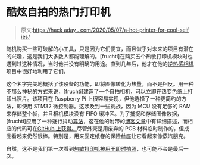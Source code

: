 # 酷炫自拍的热门打印机

> 原文:[https://hack aday . com/2020/05/07/a-hot-printer-for-cool-self ies/](https://hackaday.com/2020/05/07/a-hot-printer-for-cool-selfies/)

随机购买一些可破解的小工具，只是因为它们便宜，而且似乎对未来的项目有潜在的兴趣，这是我们大多数人都能理解的。[fruchti]在购买五个热敏打印机模块时也遇到过这种情况，当时他并没有明确的用途。直到几年后，他才在他的[逆热感相机](https://hackaday.io/project/171329-inverse-thermal-camera)项目中很好地利用了它们。

这个名字完美地概括了该设备的功能，即将图像转化为热量，而不是相反。用一种不那么神秘的方式来说，[fruchti]建造了一个自拍相机，可以立即在热变色纸上打印出照片。该项目在 Raspberry Pi 上很容易实现，但他选择了一种更简约的方法，即使用 STM32 微控制器。这涉及到一些挑战，因为 MCU 没有足够的 RAM 来存储整个帧，并且相机模块没有 FIFO 缓冲区。为了捕捉和存储图像数据，[fruchti]应用了一种逐行抖动[算法](https://en.wikipedia.org/wiki/Dither)，这在他的附带的[博客文章](https://25120.org/post/inverse_thermal_camera/)中有详细描述，而相应的代码可在[GitHub 上获得。](https://github.com/fruchti/inverse_thermal_camera)尽管外壳是用废弃的 PCB 材料临时制作的，但成品看起来仍然很棒。特别是，用来固定纸卷的保险丝座让它看起来像蒸汽朋克。

自然，这不是我们第一次看到[热敏打印机被用于即时拍照](https://hackaday.com/2018/04/16/polaroid-gets-thermal-printer-and-raspberry-pi/)，也可能不会是最后一次。